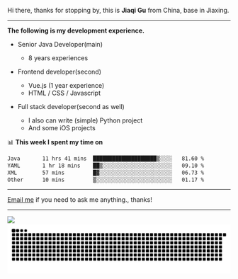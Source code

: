 Hi there, thanks for stopping by, this is **Jiaqi Gu** from China, base in Jiaxing.

---

**The following is my development experience.**

- Senior Java Developer(main)
  - 8 years experiences

- Frontend developer(second)
  - Vue.js (1 year experience)
  - HTML / CSS / Javascript
  
- Full stack developer(second as well)
  - I also can write (simple) Python project
  - And some iOS projects

📊 **This week I spent my time on**
<!--START_SECTION:waka-->

```text
Java       11 hrs 41 mins  ████████████████████▒░░░░   81.60 %
YAML       1 hr 18 mins    ██▒░░░░░░░░░░░░░░░░░░░░░░   09.10 %
XML        57 mins         █▓░░░░░░░░░░░░░░░░░░░░░░░   06.73 %
Other      10 mins         ▒░░░░░░░░░░░░░░░░░░░░░░░░   01.17 %
```

<!--END_SECTION:waka-->

---

[Email me](mailto:htk2klwgr@mozmail.com?subject=Hiring_from_GitHub) if you need to ask me anything., thanks!

---

![]( https://visitor-badge.glitch.me/badge?page_id=githubgujiaqi)
![]( https://github.com/droid-Q/droid-Q/raw/output/github-contribution-grid-snake.svg#gh-dark-mode-only)

